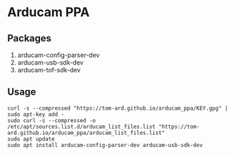 # Arducam PPA

## Packages

1. arducam-config-parser-dev
2. arducam-usb-sdk-dev
3. arducam-tof-sdk-dev

## Usage

```
curl -s --compressed "https://tom-ard.github.io/arducam_ppa/KEY.gpg" | sudo apt-key add -
sudo curl -s --compressed -o /etc/apt/sources.list.d/arducam_list_files.list "https://tom-ard.github.io/arducam_ppa/arducam_list_files.list"
sudo apt update
sudo apt install arducam-config-parser-dev arducam-usb-sdk-dev
```